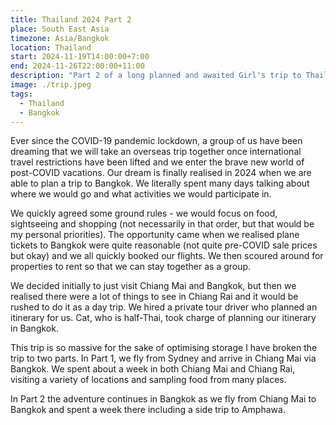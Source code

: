 ```yaml
---
title: Thailand 2024 Part 2
place: South East Asia
timezone: Asia/Bangkok
location: Thailand
start: 2024-11-19T14:00:00+7:00
end: 2024-11-26T22:00:00+11:00
description: "Part 2 of a long planned and awaited Girl's trip to Thailand, where we conclude the trip by spending 7 days in Bangkok."
image: ./trip.jpeg
tags:
  - Thailand
  - Bangkok
---
```


Ever since the COVID-19 pandemic lockdown, a group of us have been dreaming that we will take an overseas trip together once international travel restrictions have been lifted and we enter the brave new world of post-COVID vacations. Our dream is finally realised in 2024 when we are able to plan a trip to Bangkok. We literally spent many days talking about where we would go and what activities we would participate in.

We quickly agreed some ground rules - we would focus on food, sightseeing and shopping (not necessarily in that order, but that would be my personal priorities). The opportunity came when we realised plane tickets to Bangkok were quite reasonable (not quite pre-COVID sale prices but okay) and we all quickly booked our flights. We then scoured around for properties to rent so that we can stay together as a group.

We decided initially to just visit Chiang Mai and Bangkok, but then we realised there were a lot of things to see in Chiang Rai and it would be rushed to do it as a day trip. We hired a private tour driver who planned an itinerary for us. Cat, who is half-Thai, took charge of planning our itinerary in Bangkok.

This trip is so massive for the sake of optimising storage I have broken the trip to two parts. In Part 1, we fly from Sydney and arrive in Chiang Mai via Bangkok. We spent about a week in both Chiang Mai and Chiang Rai, visiting a variety of locations and sampling food from many places.

In Part 2 the adventure continues in Bangkok as we fly from Chiang Mai to Bangkok and spent a week there including a side trip to Amphawa.
